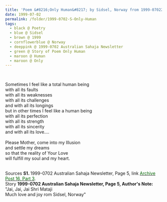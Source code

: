 ```yaml
---
title: 'Poem &#8216;Only Human&#8217; by Sidsel, Norway from 1999-07022 Australian Sahaja Newsletter, Page 5'
date: 1999-07-02
permalink: /folder/1999-0702-S-Only-Human
tags:
  - black @ Poetry
  - blue @ Sidsel
  - brown @ 1999
  - cornflowerblue @ Norway
  - deeppink @ 1999-0702 Australian Sahaja Newsletter
  - green @ Story of Poem Only Human
  - maroon @ Human
  - maroon @ Only  
---
```


<br>

<p>
Sometimes I feel like a total human being<br>
with all its faults<br>
with all its weaknesses<br>
with all its challenges<br>
and with all its longings<br>
but in other times I feel like a human being<br>
with all its perfection<br>
with all its strength<br>
with all its sincerity<br>
and with all its love....<br>
<br>
Please Mother, come into my Illusion<br>
and settle my dreams<br>
so that the reality of Your Love<br>
will fulfill my soul and my heart.<br>
</p>

<br>

<wave-list>
<list-title color="DarkSeaGreen" width="40">Sources</list-title>
  <list-item color="BlanchedAlmond"  width="280"><b>S1. </b> 1999-0702 Australian Sahaja Newsletter, Page 5, link <a href="https://seven-teams.github.io/archives/2023/1216"><font color="DarkGreen">Archive Post 16, Part 3</font></a>.</list-item>
</wave-list>

<br>

<wave-list>
<list-title color="DarkSeaGreen" width="25">Story</list-title>
  <list-item color="BlanchedAlmond" width="280"><b>1999-0702 Australian Sahaja Newsletter, Page 5, Author's Note:</b> "Jai, Jai, Jai Shri Mataji<br> 
Much love and joy rom Sidsel, Norway"</list-item>
</wave-list>